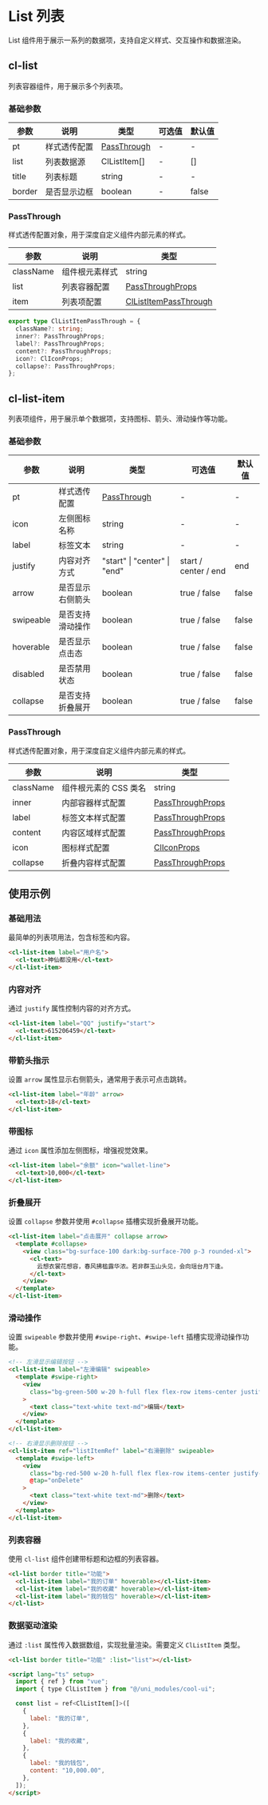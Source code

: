 # List 列表

List 组件用于展示一系列的数据项，支持自定义样式、交互操作和数据渲染。

## cl-list

列表容器组件，用于展示多个列表项。

### 基础参数

| 参数   | 说明         | 类型                        | 可选值 | 默认值 |
| ------ | ------------ | --------------------------- | ------ | ------ |
| pt     | 样式透传配置 | [PassThrough](#passthrough) | -      | -      |
| list   | 列表数据源   | ClListItem[]                | -      | []     |
| title  | 列表标题     | string                      | -      | -      |
| border | 是否显示边框 | boolean                     | -      | false  |

### PassThrough

样式透传配置对象，用于深度自定义组件内部元素的样式。

| 参数      | 说明           | 类型                                                        |
| --------- | -------------- | ----------------------------------------------------------- |
| className | 组件根元素样式 | string                                                      |
| list      | 列表容器配置   | [PassThroughProps](/src/components/doc.md#passthroughprops) |
| item      | 列表项配置     | [ClListItemPassThrough](#cllistitempassthrough)             |

```ts
export type ClListItemPassThrough = {
  className?: string;
  inner?: PassThroughProps;
  label?: PassThroughProps;
  content?: PassThroughProps;
  icon?: ClIconProps;
  collapse?: PassThroughProps;
};
```

## cl-list-item

列表项组件，用于展示单个数据项，支持图标、箭头、滑动操作等功能。

### 基础参数

| 参数      | 说明             | 类型                         | 可选值               | 默认值 |
| --------- | ---------------- | ---------------------------- | -------------------- | ------ |
| pt        | 样式透传配置     | [PassThrough](#passthrough)  | -                    | -      |
| icon      | 左侧图标名称     | string                       | -                    | -      |
| label     | 标签文本         | string                       | -                    | -      |
| justify   | 内容对齐方式     | "start" \| "center" \| "end" | start / center / end | end    |
| arrow     | 是否显示右侧箭头 | boolean                      | true / false         | false  |
| swipeable | 是否支持滑动操作 | boolean                      | true / false         | false  |
| hoverable | 是否显示点击态   | boolean                      | true / false         | false  |
| disabled  | 是否禁用状态     | boolean                      | true / false         | false  |
| collapse  | 是否支持折叠展开 | boolean                      | true / false         | false  |

### PassThrough

样式透传配置对象，用于深度自定义组件内部元素的样式。

| 参数      | 说明                  | 类型                                                        |
| --------- | --------------------- | ----------------------------------------------------------- |
| className | 组件根元素的 CSS 类名 | string                                                      |
| inner     | 内部容器样式配置      | [PassThroughProps](/src/components/doc.md#passthroughprops) |
| label     | 标签文本样式配置      | [PassThroughProps](/src/components/doc.md#passthroughprops) |
| content   | 内容区域样式配置      | [PassThroughProps](/src/components/doc.md#passthroughprops) |
| icon      | 图标样式配置          | [ClIconProps](/src/components/basic/icon.md#passthrough)    |
| collapse  | 折叠内容样式配置      | [PassThroughProps](/src/components/doc.md#passthroughprops) |

## 使用示例

### 基础用法

最简单的列表项用法，包含标签和内容。

```html
<cl-list-item label="用户名">
  <cl-text>神仙都没用</cl-text>
</cl-list-item>
```

### 内容对齐

通过 `justify` 属性控制内容的对齐方式。

```html
<cl-list-item label="QQ" justify="start">
  <cl-text>615206459</cl-text>
</cl-list-item>
```

### 带箭头指示

设置 `arrow` 属性显示右侧箭头，通常用于表示可点击跳转。

```html
<cl-list-item label="年龄" arrow>
  <cl-text>18</cl-text>
</cl-list-item>
```

### 带图标

通过 `icon` 属性添加左侧图标，增强视觉效果。

```html
<cl-list-item label="余额" icon="wallet-line">
  <cl-text>10,000</cl-text>
</cl-list-item>
```

### 折叠展开

设置 `collapse` 参数并使用 `#collapse` 插槽实现折叠展开功能。

```html
<cl-list-item label="点击展开" collapse arrow>
  <template #collapse>
    <view class="bg-surface-100 dark:bg-surface-700 p-3 rounded-xl">
      <cl-text>
        云想衣裳花想容，春风拂槛露华浓。若非群玉山头见，会向瑶台月下逢。
      </cl-text>
    </view>
  </template>
</cl-list-item>
```

### 滑动操作

设置 `swipeable` 参数并使用 `#swipe-right`、`#swipe-left` 插槽实现滑动操作功能。

```html
<!-- 左滑显示编辑按钮 -->
<cl-list-item label="左滑编辑" swipeable>
  <template #swipe-right>
    <view
      class="bg-green-500 w-20 h-full flex flex-row items-center justify-center"
    >
      <text class="text-white text-md">编辑</text>
    </view>
  </template>
</cl-list-item>

<!-- 右滑显示删除按钮 -->
<cl-list-item ref="listItemRef" label="右滑删除" swipeable>
  <template #swipe-left>
    <view
      class="bg-red-500 w-20 h-full flex flex-row items-center justify-center"
      @tap="onDelete"
    >
      <text class="text-white text-md">删除</text>
    </view>
  </template>
</cl-list-item>
```

### 列表容器

使用 `cl-list` 组件创建带标题和边框的列表容器。

```html
<cl-list border title="功能">
  <cl-list-item label="我的订单" hoverable></cl-list-item>
  <cl-list-item label="我的收藏" hoverable></cl-list-item>
  <cl-list-item label="我的钱包" hoverable></cl-list-item>
</cl-list>
```

### 数据驱动渲染

通过 `:list` 属性传入数据数组，实现批量渲染。需要定义 `ClListItem` 类型。

```html
<cl-list border title="功能" :list="list"></cl-list>

<script lang="ts" setup>
  import { ref } from "vue";
  import { type ClListItem } from "@/uni_modules/cool-ui";

  const list = ref<ClListItem[]>([
    {
      label: "我的订单",
    },
    {
      label: "我的收藏",
    },
    {
      label: "我的钱包",
      content: "10,000.00",
    },
  ]);
</script>
```
